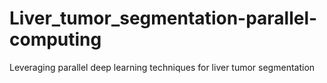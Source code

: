 # Liver_tumor_segmentation-parallel-computing
Leveraging parallel deep learning techniques for liver tumor segmentation
